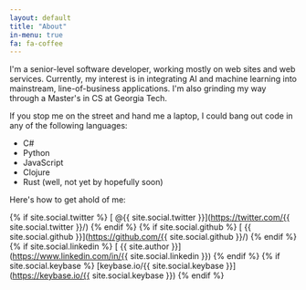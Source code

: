 ```yaml
---
layout: default
title: "About"
in-menu: true
fa: fa-coffee
---
```


I'm a senior-level software developer, working mostly on web sites and web services. Currently, my interest is in integrating AI and machine learning into mainstream, line-of-business applications. I'm also grinding my way through a Master's in CS at Georgia Tech.

If you stop me on the street and hand me a laptop, I could bang out code in any of the following languages:

- C#
- Python
- JavaScript
- Clojure
- Rust (well, not yet by hopefully soon)

Here's how to get ahold of me:

{% if site.social.twitter %}
[<i class="fa fa-twitter fa-3x" title="Twitter"></i> @{{ site.social.twitter }}](https://twitter.com/{{ site.social.twitter }}/)
{% endif %}
{% if site.social.github %}
[<i class="fa fa-github fa-3x" title="GitHub"></i> {{ site.social.github }}](https://github.com/{{ site.social.github }}/)
{% endif %}
{% if site.social.linkedin %}
[<i class="fa fa-linkedin-square fa-3x" title="LinkedIn"></i> {{ site.author }}](https://www.linkedin.com/in/{{ site.social.linkedin }})
{% endif %}
{% if site.social.keybase %}
[keybase.io/{{ site.social.keybase }}](https://keybase.io/{{ site.social.keybase }})
{% endif %}
